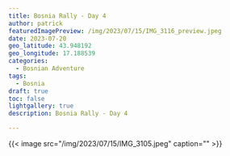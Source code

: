 ```yaml
---
title: Bosnia Rally - Day 4
author: patrick
featuredImagePreview: /img/2023/07/15/IMG_3116_preview.jpeg
date: 2023-07-20
geo_latitude: 43.948192
geo_longitude: 17.188539
categories:
  - Bosnian Adventure
tags:
  - Bosnia
draft: true
toc: false
lightgallery: true
description: Bosnia Rally - Day 4

---
```

<!--more-->

{{< image src="/img/2023/07/15/IMG_3105.jpeg" caption="" >}}
